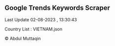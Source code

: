 

## Google Trends Keywords Scraper 
 
Last Update 02-08-2023 , 13:30:43

Country List :
VIETNAM.json



© Abdul Muttaqin 
